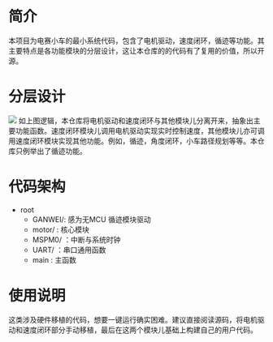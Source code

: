 # 简介
本项目为电赛小车的最小系统代码，包含了电机驱动，速度闭环，循迹等功能。其主要特点是各功能模块的分层设计，这让本仓库的的代码有了复用的价值，所以开源。

# 分层设计
![](./image/Pasted-image-20250720163508.png "")
如上图逻辑，本仓库将电机驱动和速度闭环与其他模块儿分离开来，抽象出主要功能函数。速度闭环模块儿调用电机驱动实现实时控制速度，其他模块儿亦可调用速度闭环模块实现其他功能。例如，循迹，角度闭环，小车路径规划等等。本仓库只例举出了循迹功能。

# 代码架构
- root
  - GANWEI/: 感为无MCU 循迹模块驱动
  - motor/ : 核心模块
  - MSPM0/ ：中断与系统时钟
  - UART/  ：串口通用函数
  - main   : 主函数

# 使用说明
这类涉及硬件移植的代码，想要一键运行确实困难。建议直接阅读源码，将电机驱动和速度闭环部分手动移植，最后在这两个模块儿基础上构建自己的用户代码。
